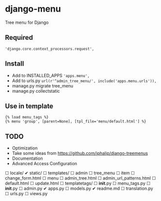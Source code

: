 # django-menu
Tree menu for Django

## Required
```'django.core.context_processors.request',```

## Install
* Add to INSTALLED_APPS ```'apps.menu',```
* Add to urls.py  ```url(r'^admin_tree_menu/', include('apps.menu.urls')),```
* manage.py migrate tree_menu
* manage.py collectstatic

## Use in template
```
{% load menu_tags %}
{% menu 'group', [parent=None], [tpl_file='menu/default.html'] %}
```

## TODO
* Optimization
* Take some ideas from https://github.com/jphalip/django-treemenus
* Documentation
* Advanced Access Configuration

☐ locale/
✔ static/
☐ templates/
	☐ admin
		☐ tree_menu
			☐ item
				☐ change_form.html
	☐ menu
		☐ admin_tree.html
		☐ admin_url_patterns.html
		☐ default.html
		☐ update.html
☐ templatetags/
	☐ __init__.py
	☐ menu_tags.py
☐ __init__.py
☐ admin.py
✔ apps.py
☐ models.py
✔ readme.md
☐ translation.py
☐ urls.py
☐ views.py